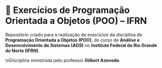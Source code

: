 # 🐍 Exercícios de Programação Orientada a Objetos (POO) – IFRN

Repositório criado para a realização de exercícios da disciplina de **Programação Orientada a Objetos (POO)**, do curso de **Análise e Desenvolvimento de Sistemas (ADS)** no **Instituto Federal do Rio Grande do Norte (IFRN)**.

\nDisciplina ministrada pelo professor **Gilbert Azevedo**.  
